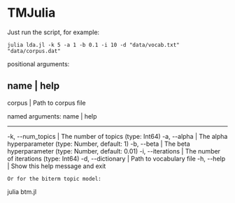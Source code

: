 # TMJulia

Just run the script, for example:

~~~
julia lda.jl -k 5 -a 1 -b 0.1 -i 10 -d "data/vocab.txt" "data/corpus.dat"
~~~

positional arguments:

name | help
----
corpus | Path to corpus file

named arguments:
name | help
___
-k, --num_topics |  The number of topics (type: Int64)
-a, --alpha | The alpha hyperparameter (type: Number, default: 1)
-b, --beta | The beta hyperparameter (type: Number, default: 0.01)
-i, --iterations | The number of iterations (type: Int64)
-d, --dictionary | Path to vocabulary file
-h, --help | Show this help message and exit


~~~
Or for the biterm topic model:

~~~
julia btm.jl
~~~
